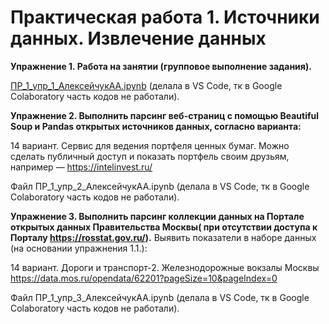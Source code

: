 # Практическая работа 1. Источники данных. Извлечение данных


**Упражнение 1. Работа на занятии (групповое выполнение задания).**

[ПР_1_упр_1_АлексейчукАА.ipynb](ПР1/ПР_1_упр_1_АлексейчукАА.ipynb) (делала в VS Code, тк в Google Colaboratory часть кодов не работали).



**Упражнение 2. Выполнить парсинг веб-страниц с помощью Beautiful Soup и Pandas открытых источников данных, согласно варианта:**

14 вариант. Сервис для ведения портфеля ценных бумаг. Можно сделать публичный доступ и показать портфель своим друзьям, например — https://intelinvest.ru/

Файл ПР_1_упр_2_АлексейчукАА.ipynb (делала в VS Code, тк в Google Colaboratory часть кодов не работали).



**Упражнение 3. Выполнить парсинг коллекции данных на Портале открытых данных Правительства Москвы( при отсутствии доступа к Порталу https://rosstat.gov.ru/).**
Выявить показатели в наборе данных (на основании упражнения 1.1.):

14 вариант. Дороги и транспорт-2. Железнодорожные вокзалы Москвы https://data.mos.ru/opendata/62201?pageSize=10&pageIndex=0

Файл ПР_1_упр_3_АлексейчукАА.ipynb (делала в VS Code, тк в Google Colaboratory часть кодов не работали).
